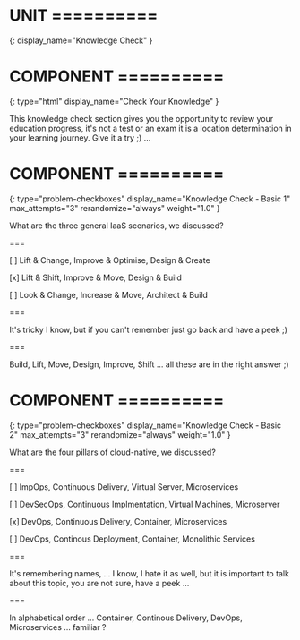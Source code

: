 # UNIT ==========
{:
  display_name="Knowledge Check"
}

# COMPONENT ==========
{:
  type="html"
  display_name="Check Your Knowledge"
}

This knowledge check section gives you the opportunity to review your education progress, it's not a test or an exam it is a location determination in your learning journey. Give it a try ;) ...

# COMPONENT ==========
{:
    type="problem-checkboxes"
    display_name="Knowledge Check - Basic 1"
    max_attempts="3"
    rerandomize="always"
    weight="1.0"
}

What are the three general IaaS scenarios, we discussed?

===

[ ] Lift &amp; Change, Improve &amp; Optimise, Design &amp; Create

[x] Lift &amp; Shift, Improve &amp; Move, Design &amp; Build

[ ] Look &amp; Change, Increase &amp; Move, Architect &amp; Build

===

It's tricky I know, but if you can't remember just go back and have a peek ;)

===

Build, Lift, Move, Design, Improve, Shift ... all these are in the right answer ;)


# COMPONENT ==========
{:
    type="problem-checkboxes"
    display_name="Knowledge Check - Basic 2"
    max_attempts="3"
    rerandomize="always"
    weight="1.0"
}

What are the four pillars of cloud-native, we discussed?

===

[ ] ImpOps, Continuous Delivery, Virtual Server, Microservices

[ ] DevSecOps, Continuous Implmentation, Virtual Machines, Microserver

[x] DevOps, Continuous Delivery, Container, Microservices 

[ ] DevOps, Continous Deployment, Container, Monolithic Services

===

It's remembering names, ... I know, I hate it as well, but it is important to talk about this topic, you are not sure, have a peek ... 

===

In alphabetical order ... Container, Continous Delivery, DevOps, Microservices ... familiar ?




